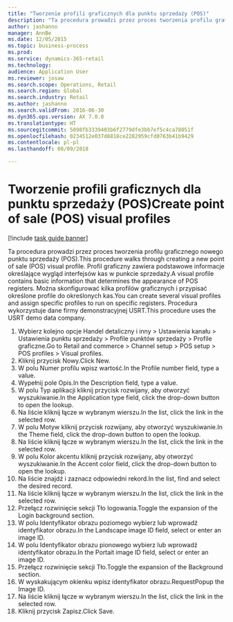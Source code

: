 ```yaml
--- 
title: "Tworzenie profili graficznych dla punktu sprzedaży (POS)"
description: "Ta procedura prowadzi przez proces tworzenia profilu graficznego nowego punktu sprzedaży (POS)."
author: jashanno
manager: AnnBe
ms.date: 12/05/2015
ms.topic: business-process
ms.prod: 
ms.service: dynamics-365-retail
ms.technology: 
audience: Application User
ms.reviewer: josaw
ms.search.scope: Operations, Retail
ms.search.region: Global
ms.search.industry: Retail
ms.author: jashanno
ms.search.validFrom: 2016-06-30
ms.dyn365.ops.version: AX 7.0.0
ms.translationtype: HT
ms.sourcegitcommit: 5098fb3339403b6f2779dfe3bb7ef5c4ca78051f
ms.openlocfilehash: 0234512e037d8818ce2282959cfd0763b41b9429
ms.contentlocale: pl-pl
ms.lasthandoff: 08/09/2018

---
```

# <a name="create-point-of-sale-pos-visual-profiles"></a><span data-ttu-id="a0409-103">Tworzenie profili graficznych dla punktu sprzedaży (POS)</span><span class="sxs-lookup"><span data-stu-id="a0409-103">Create point of sale (POS) visual profiles</span></span>

[!include [task guide banner](../includes/task-guide-banner.md)]

<span data-ttu-id="a0409-104">Ta procedura prowadzi przez proces tworzenia profilu graficznego nowego punktu sprzedaży (POS).</span><span class="sxs-lookup"><span data-stu-id="a0409-104">This procedure walks through creating a new point of sale (POS) visual profile.</span></span> <span data-ttu-id="a0409-105">Profil graficzny zawiera podstawowe informacje określające wygląd interfejsów kas w punkcie sprzedaży.</span><span class="sxs-lookup"><span data-stu-id="a0409-105">A visual profile contains basic information that determines the appearance of POS registers.</span></span> <span data-ttu-id="a0409-106">Można skonfigurować kilka profilów graficznych i przypisać określone profile do określonych kas.</span><span class="sxs-lookup"><span data-stu-id="a0409-106">You can create several visual profiles and assign specific profiles to run on specific registers.</span></span> <span data-ttu-id="a0409-107">Procedura wykorzystuje dane firmy demonstracyjnej USRT.</span><span class="sxs-lookup"><span data-stu-id="a0409-107">This procedure uses the USRT demo data company.</span></span>

1. <span data-ttu-id="a0409-108">Wybierz kolejno opcje Handel detaliczny i inny > Ustawienia kanału > Ustawienia punktu sprzedaży > Profile punktów sprzedaży > Profile graficzne.</span><span class="sxs-lookup"><span data-stu-id="a0409-108">Go to Retail and commerce > Channel setup > POS setup > POS profiles > Visual profiles.</span></span>
2. <span data-ttu-id="a0409-109">Kliknij przycisk Nowy.</span><span class="sxs-lookup"><span data-stu-id="a0409-109">Click New.</span></span>
3. <span data-ttu-id="a0409-110">W polu Numer profilu wpisz wartość.</span><span class="sxs-lookup"><span data-stu-id="a0409-110">In the Profile number field, type a value.</span></span>
4. <span data-ttu-id="a0409-111">Wypełnij pole Opis.</span><span class="sxs-lookup"><span data-stu-id="a0409-111">In the Description field, type a value.</span></span>
5. <span data-ttu-id="a0409-112">W polu Typ aplikacji kliknij przycisk rozwijany, aby otworzyć wyszukiwanie.</span><span class="sxs-lookup"><span data-stu-id="a0409-112">In the Application type field, click the drop-down button to open the lookup.</span></span>
6. <span data-ttu-id="a0409-113">Na liście kliknij łącze w wybranym wierszu.</span><span class="sxs-lookup"><span data-stu-id="a0409-113">In the list, click the link in the selected row.</span></span>
7. <span data-ttu-id="a0409-114">W polu Motyw kliknij przycisk rozwijany, aby otworzyć wyszukiwanie.</span><span class="sxs-lookup"><span data-stu-id="a0409-114">In the Theme field, click the drop-down button to open the lookup.</span></span>
8. <span data-ttu-id="a0409-115">Na liście kliknij łącze w wybranym wierszu.</span><span class="sxs-lookup"><span data-stu-id="a0409-115">In the list, click the link in the selected row.</span></span>
9. <span data-ttu-id="a0409-116">W polu Kolor akcentu kliknij przycisk rozwijany, aby otworzyć wyszukiwanie.</span><span class="sxs-lookup"><span data-stu-id="a0409-116">In the Accent color field, click the drop-down button to open the lookup.</span></span>
10. <span data-ttu-id="a0409-117">Na liście znajdź i zaznacz odpowiedni rekord.</span><span class="sxs-lookup"><span data-stu-id="a0409-117">In the list, find and select the desired record.</span></span>
11. <span data-ttu-id="a0409-118">Na liście kliknij łącze w wybranym wierszu.</span><span class="sxs-lookup"><span data-stu-id="a0409-118">In the list, click the link in the selected row.</span></span>
12. <span data-ttu-id="a0409-119">Przełącz rozwinięcie sekcji Tło logowania.</span><span class="sxs-lookup"><span data-stu-id="a0409-119">Toggle the expansion of the Login background section.</span></span>
13. <span data-ttu-id="a0409-120">W polu Identyfikator obrazu poziomego wybierz lub wprowadź identyfikator obrazu.</span><span class="sxs-lookup"><span data-stu-id="a0409-120">In the Landscape image ID field, select or enter an image ID.</span></span>
14. <span data-ttu-id="a0409-121">W polu Identyfikator obrazu pionowego wybierz lub wprowadź identyfikator obrazu.</span><span class="sxs-lookup"><span data-stu-id="a0409-121">In the Portait image ID field, select or enter an image ID.</span></span>
15. <span data-ttu-id="a0409-122">Przełącz rozwinięcie sekcji Tło.</span><span class="sxs-lookup"><span data-stu-id="a0409-122">Toggle the expansion of the Background section.</span></span>
16. <span data-ttu-id="a0409-123">W wyskakującym okienku wpisz identyfikator obrazu.</span><span class="sxs-lookup"><span data-stu-id="a0409-123">RequestPopup the Image ID.</span></span>
17. <span data-ttu-id="a0409-124">Na liście kliknij łącze w wybranym wierszu.</span><span class="sxs-lookup"><span data-stu-id="a0409-124">In the list, click the link in the selected row.</span></span>
18. <span data-ttu-id="a0409-125">Kliknij przycisk Zapisz.</span><span class="sxs-lookup"><span data-stu-id="a0409-125">Click Save.</span></span>


